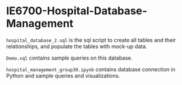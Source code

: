 # IE6700-Hospital-Database-Management

`hospital_database_2.sql` is the sql script to create all tables and their relationships, and populate the tables with mock-up data.

`Demo.sql` contains sample queries on this database.

`hospital_management_group30.ipynb` contains database connection in Python and sample queries and visualizations.
